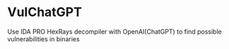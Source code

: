 # VulChatGPT
Use IDA PRO HexRays decompiler with OpenAI(ChatGPT) to find possible vulnerabilities in binaries 
